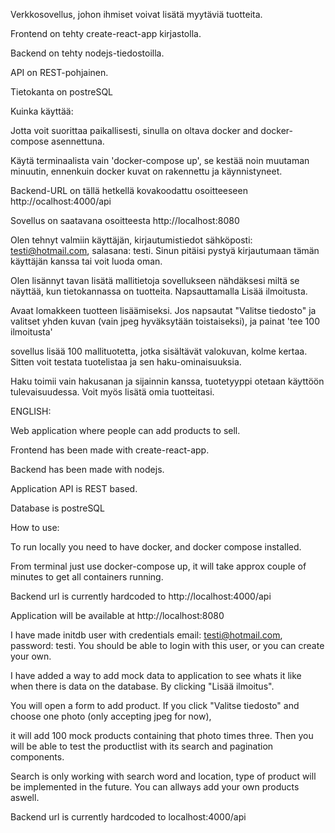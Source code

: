 Verkkosovellus, johon ihmiset voivat lisätä myytäviä tuotteita.

Frontend on tehty create-react-app kirjastolla.

Backend on tehty nodejs-tiedostoilla.

API on REST-pohjainen.

Tietokanta on postreSQL

Kuinka käyttää:

Jotta voit suorittaa paikallisesti, sinulla on oltava docker and docker-compose asennettuna.

Käytä terminaalista vain 'docker-compose up', se kestää noin muutaman minuutin, ennenkuin docker kuvat on rakennettu ja käynnistyneet.

Backend-URL on tällä hetkellä kovakoodattu osoitteeseen http://ocalhost:4000/api

Sovellus on saatavana osoitteesta http://localhost:8080

Olen tehnyt valmiin käyttäjän, kirjautumistiedot sähköposti: testi@hotmail.com, salasana: testi. Sinun pitäisi pystyä kirjautumaan tämän käyttäjän kanssa tai voit luoda oman.

Olen lisännyt tavan lisätä mallitietoja sovellukseen nähdäksesi miltä se näyttää, kun tietokannassa on tuotteita. Napsauttamalla Lisää ilmoitusta.

Avaat lomakkeen tuotteen lisäämiseksi. Jos napsautat "Valitse tiedosto" ja valitset yhden kuvan (vain jpeg hyväksytään toistaiseksi), ja painat 'tee 100 ilmoitusta'

sovellus lisää 100 mallituotetta, jotka sisältävät valokuvan, kolme kertaa. Sitten voit testata tuotelistaa ja sen haku-ominaisuuksia.

Haku toimii vain hakusanan ja sijainnin kanssa, tuotetyyppi otetaan käyttöön tulevaisuudessa. Voit myös lisätä omia tuotteitasi.



ENGLISH:

Web application where people can add products to sell.

Frontend has been made with create-react-app.

Backend has been made with nodejs.

Application API is REST based.

Database is postreSQL

How to use:

To run locally you need to have docker, and docker compose installed.

From terminal just use docker-compose up, it will take approx couple of minutes to get all containers running.

Backend url is currently hardcoded to http://localhost:4000/api

Application will be available at http://localhost:8080

I have made initdb user with credentials email: testi@hotmail.com, password: testi. You should be able to login with this user, or you can create your own.

I have added a way to add mock data to application to see whats it like when there is data on the database. By clicking "Lisää ilmoitus".

You will open a form to add product. If you click "Valitse tiedosto" and choose one photo (only accepting jpeg for now),

it will add 100 mock products containing that photo times three. Then you will be able to test the productlist with its search and pagination components.

Search is only working with search word and location, type of product will be implemented in the future. You can allways add your own products aswell.

Backend url is currently hardcoded to localhost:4000/api
